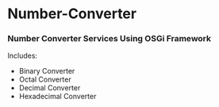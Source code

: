 # Number-Converter

### Number Converter Services Using OSGi Framework

Includes:
- Binary Converter
- Octal Converter
- Decimal Converter
- Hexadecimal Converter
